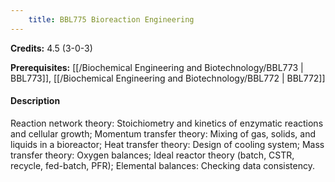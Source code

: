 ```yaml
---
    title: BBL775 Bioreaction Engineering
---
```

**Credits:** 4.5 (3-0-3)



**Prerequisites:** [[/Biochemical Engineering and Biotechnology/BBL773 | BBL773]], [[/Biochemical Engineering and Biotechnology/BBL772 | BBL772]]

#### Description 
Reaction network theory: Stoichiometry and kinetics of enzymatic reactions and cellular growth; Momentum transfer theory: Mixing of gas, solids, and liquids in a bioreactor; Heat transfer theory: Design of cooling system; Mass transfer theory: Oxygen balances; Ideal reactor theory (batch, CSTR, recycle, fed-batch, PFR); Elemental balances: Checking data consistency.